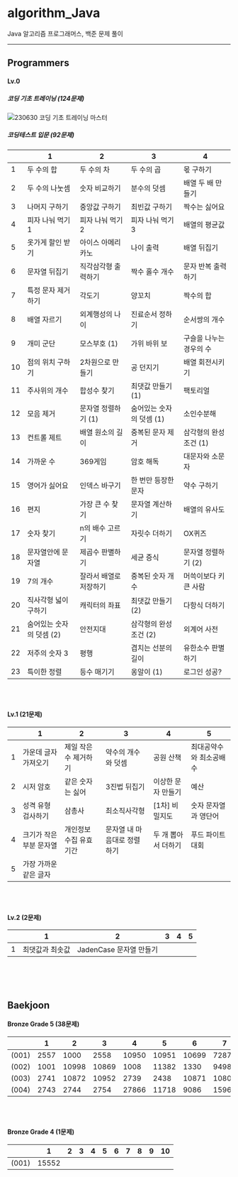 # algorithm_Java

Java 알고리즘 프로그래머스, 백준 문제 풀이

****

## Programmers
#### Lv.0 
##### 코딩 기초 트레이닝 (124문제)
![230630 코딩 기초 트레이닝 마스터](https://github.com/HaenaCho01/algorithm_Java/assets/131599243/03c89b6e-e3f8-48d4-96c6-18d0d8a30c8a)



##### 코딩테스트 입문 (92문제)
|    | 1         | 2             | 3                | 4           |
|----|----------|--------------|-----------------|------------|
| 1  | 두 수의 합   | 두 수의 차       | 두 수의 곱          | 몫 구하기      |
| 2  | 두 수의 나눗셈 | 숫자 비교하기      | 분수의 덧셈          | 배열 두 배 만들기 |
| 3  | 나머지 구하기  | 중앙값 구하기      | 최빈값 구하기         | 짝수는 싫어요    |
| 4  | 피자 나눠 먹기 1 | 피자 나눠 먹기 2   | 피자 나눠 먹기 3      | 배열의 평균값 |
| 5  | 옷가게 할인 받기 | 아이스 아메리카노    | 나이 출력           | 배열 뒤집기 |
| 6  | 문자열 뒤집기 | 직각삼각형 출력하기   | 짝수 홀수 개수        | 문자 반복 출력하기 |
| 7  | 특정 문자 제거하기 | 각도기          | 양꼬치             | 짝수의 합 |
| 8  | 배열 자르기 | 외계행성의 나이     | 진료순서 정하기        | 순서쌍의 개수 |
| 9  |개미 군단 | 모스부호 (1)     | 가위 바위 보         | 구슬을 나누는 경우의 수 |
| 10 | 점의 위치 구하기 | 2차원으로 만들기    | 공 던지기           | 배열 회전시키기 |
| 11 | 주사위의 개수 | 합성수 찾기       | 최댓값 만들기 (1)     | 팩토리얼 |
| 12 | 모음 제거 | 문자열 정렬하기 (1) | 숨어있는 숫자의 덧셈 (1) | 소인수분해 | 
| 13 | 컨트롤 제트 | 배열 원소의 길이 | 중복된 문자 제거 | 삼각형의 완성조건 (1) |
| 14 | 가까운 수 | 369게임 | 암호 해독 | 대문자와 소문자 |
| 15 | 영어가 싫어요 | 인덱스 바구기 | 한 번만 등장한 문자 | 약수 구하기 |
| 16 | 편지 | 가장 큰 수 찾기 | 문자열 계산하기 | 배열의 유사도 |
| 17 | 숫자 찾기 | n의 배수 고르기 | 자릿수 더하기 | OX퀴즈 | 
| 18 | 문자열안에 문자열 | 제곱수 판별하기 | 세균 증식 | 문자열 정렬하기 (2) |
| 19 | 7의 개수 | 잘라서 배열로 저장하기 | 중복된 숫자 개수 | 머쓱이보다 키 큰 사람 |
| 20 | 직사각형 넓이 구하기 | 캐릭터의 좌표 | 최댓값 만들기 (2) | 다항식 더하기 |
| 21 | 숨어있는 숫자의 덧셈 (2) | 안전지대 | 삼각형의 완성조건 (2) | 외계어 사전 |
| 22 | 저주의 숫자 3 | 평행 | 겹치는 선분의 길이 | 유한소수 판별하기 |
| 23 | 특이한 정렬 | 등수 매기기 | 옹알이 (1) | 로그인 성공? |
</br></br>

#### Lv.1 (21문제)
| | 1            | 2             | 3           | 4           | 5             |
|---|-------------|--------------|------------|------------|--------------|
| 1 | 가운데 글자 가져오기 | 제일 작은 수 제거하기 | 약수의 개수와 덧셈 | 공원 산책      | 최대공약수와 최소공배수 |
| 2 | 시저 암호       | 같은 숫자는 싫어    | 3진법 뒤집기    | 이상한 문자 만들기 | 예산           |
| 3 | 성격 유형 검사하기 | 삼총사 | 최소직사각형 | [1차] 비밀지도 | 숫자 문자열과 영단어 |
| 4 | 크기가 작은 부분 문자열 | 개인정보 수집 유효기간 | 문자열 내 마음대로 정렬하기 | 두 개 뽑아서 더하기 | 푸드 파이트 대회 |
| 5 | 가장 가까운 같은 글자 |

</br></br>

#### Lv.2 (2문제)
| | 1         | 2                  | 3           | 4      | 5             |
|---|----------|-------------------|------------|-------|--------------|
| 1 | 최댓값과 최솟값 | JadenCase 문자열 만들기 |
</br></br></br>
 
## Baekjoon
#### Bronze Grade 5 (38문제)
| | 1 | 2 | 3 | 4 | 5 | 6 | 7 | 8 | 9 | 10 |
|---|---|---|---|---|---|---|---|---|---|---|
| (001) | 2557 | 1000 | 2558 | 10950 | 10951 | 10699 | 7287 | 10171 | 10172 | 25083 |
| (002) | 1001 | 10998 | 10869 | 1008 | 11382 | 1330 | 9498 | 14681 | 2753 | 2420 |
| (003) | 2741 | 10872 | 10952 | 2739 | 2438 | 10871 | 10807 | 5597 | 2738 | 11654 |
| (004) | 2743 | 2744 | 2754 | 27866 | 11718 | 9086 | 15964 | 2475 |
</br></br>

#### Bronze Grade 4 (1문제)
| | 1 | 2 | 3 | 4 | 5 | 6 | 7 | 8 | 9 | 10 |
|---|---|---|---|---|---|---|---|---|---|---|
| (001) | 15552 |
